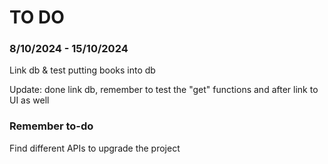# TO DO
### 8/10/2024 - 15/10/2024
Link db & test putting books into db

Update: done link db, remember to test the "get" functions and after link to UI as well
### Remember to-do
Find different APIs to upgrade the project
